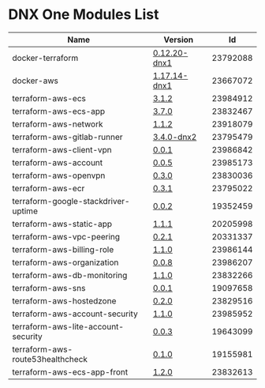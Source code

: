 
# DNX One Modules List

| Name  | Version  | Id  |
|-------|----------|-------|
| docker-terraform | [0.12.20-dnx1](https://github.com/DNXLabs/docker-terraform/releases/tag/0.12.20-dnx1)  | 23792088 |
| docker-aws | [1.17.14-dnx1](https://github.com/DNXLabs/docker-aws/releases/tag/1.17.14-dnx1)  | 23667072 |
| terraform-aws-ecs | [3.1.2](https://github.com/DNXLabs/terraform-aws-ecs/releases/tag/3.1.2)  | 23984912 |
| terraform-aws-ecs-app | [3.7.0](https://github.com/DNXLabs/terraform-aws-ecs-app/releases/tag/3.7.0)  | 23832467 |
| terraform-aws-network | [1.1.2](https://github.com/DNXLabs/terraform-aws-network/releases/tag/1.1.2)  | 23918079 |
| terraform-aws-gitlab-runner | [3.4.0-dnx2](https://github.com/DNXLabs/terraform-aws-gitlab-runner/releases/tag/3.4.0-dnx2)  | 23795479 |
| terraform-aws-client-vpn | [0.0.1](https://github.com/DNXLabs/terraform-aws-client-vpn/releases/tag/0.0.1)  | 23986842 |
| terraform-aws-account | [0.0.5](https://github.com/DNXLabs/terraform-aws-account/releases/tag/0.0.5)  | 23985173 |
| terraform-aws-openvpn | [0.3.0](https://github.com/DNXLabs/terraform-aws-openvpn/releases/tag/0.3.0)  | 23830036 |
| terraform-aws-ecr | [0.3.1](https://github.com/DNXLabs/terraform-aws-ecr/releases/tag/0.3.1)  | 23795022 |
| terraform-google-stackdriver-uptime | [0.0.2](https://github.com/DNXLabs/terraform-google-stackdriver-uptime/releases/tag/0.0.2)  | 19352459 |
| terraform-aws-static-app | [1.1.1](https://github.com/DNXLabs/terraform-aws-static-app/releases/tag/1.1.1)  | 20205998 |
| terraform-aws-vpc-peering | [0.2.1](https://github.com/DNXLabs/terraform-aws-vpc-peering/releases/tag/0.2.1)  | 20331337 |
| terraform-aws-billing-role | [1.1.0](https://github.com/DNXLabs/terraform-aws-billing-role/releases/tag/1.1.0)  | 23986144 |
| terraform-aws-organization | [0.0.8](https://github.com/DNXLabs/terraform-aws-organization/releases/tag/0.0.8)  | 23986207 |
| terraform-aws-db-monitoring | [1.1.0](https://github.com/DNXLabs/terraform-aws-db-monitoring/releases/tag/1.1.0)  | 23832266 |
| terraform-aws-sns | [0.0.1](https://github.com/DNXLabs/terraform-aws-sns/releases/tag/0.0.1)  | 19097658 |
| terraform-aws-hostedzone | [0.2.0](https://github.com/DNXLabs/terraform-aws-hostedzone/releases/tag/0.2.0)  | 23829516 |
| terraform-aws-account-security | [1.1.0](https://github.com/DNXLabs/terraform-aws-account-security/releases/tag/1.1.0)  | 23985952 |
| terraform-aws-lite-account-security | [0.0.3](https://github.com/DNXLabs/terraform-aws-lite-account-security/releases/tag/0.0.3)  | 19643099 |
| terraform-aws-route53healthcheck | [0.1.0](https://github.com/DNXLabs/terraform-aws-route53healthcheck/releases/tag/0.1.0)  | 19155981 |
| terraform-aws-ecs-app-front | [1.2.0](https://github.com/DNXLabs/terraform-aws-ecs-app-front/releases/tag/1.2.0)  | 23832613 |
